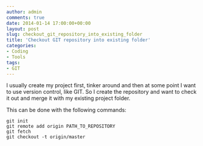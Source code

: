 ```yaml
---
author: admin
comments: true
date: 2014-01-14 17:00:00+00:00
layout: post
slug: checkout_git_repository_into_existing_folder
title: 'Checkout GIT repository into existing folder'
categories:
- Coding
- Tools
tags:
- GIT
---
```


I usually create my project first, tinker around and then at some point I want to use version control, like GIT. So I create the repository and want to check it out and merge it with my existing project folder.

This can be done with the following commands:

	git init
	git remote add origin PATH_TO_REPOSITORY
	git fetch
	git checkout -t origin/master
